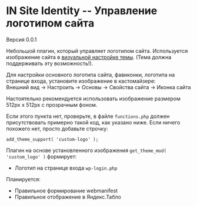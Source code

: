 IN Site Identity -- Управление логотипом сайта
==============================================

Версия 0.0.1

Небольшой плагин, который управляет логотипом сайта. Используется изображение сайта в
[визуальной настройке темы](https://developer.wordpress.org/themes/functionality/custom-logo/). (Тема должна поддерживать эту возможность!).

Для настройки основного логотипа сайта, фавиконки, логотипа на странице входа, установите 
изображение в кастомайзере:  
Внешний вид → Настроить → Основы → Свойства сайта → Иконка сайта

Настоятельно рекомендуется использовать изображение размером 512px x 512px с прозрачным фоном.

Если этого пункта нет, проверьте, в файле `functions.php` должен присутствовать примерно такой код, как указано ниже. Если ничего похожего нет, просто добавьте строчку:
```
add_theme_support( 'custom-logo' );
```

Плагин на основе установленного изображения `get_theme_mod( 'custom_logo' )` формирует:
* Логотип на странице входа `wp-login.php`

Планируется:
* Правильное формирование webmanifest
* Правильное отображение в Яндекс.Табло